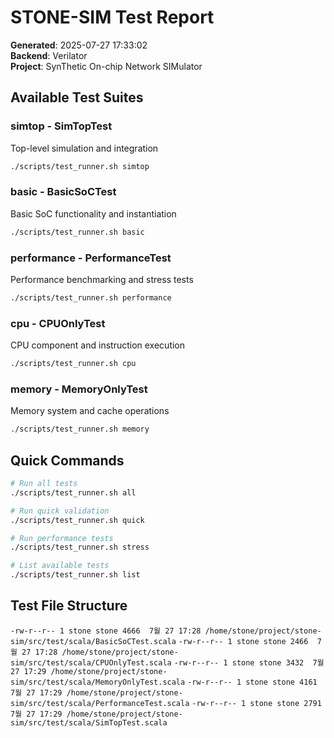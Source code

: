 # STONE-SIM Test Report

**Generated**: 2025-07-27 17:33:02  
**Backend**: Verilator  
**Project**: SynThetic On-chip Network SIMulator

## Available Test Suites

### simtop - SimTopTest
Top-level simulation and integration

```bash
./scripts/test_runner.sh simtop
```

### basic - BasicSoCTest
Basic SoC functionality and instantiation

```bash
./scripts/test_runner.sh basic
```

### performance - PerformanceTest
Performance benchmarking and stress tests

```bash
./scripts/test_runner.sh performance
```

### cpu - CPUOnlyTest
CPU component and instruction execution

```bash
./scripts/test_runner.sh cpu
```

### memory - MemoryOnlyTest
Memory system and cache operations

```bash
./scripts/test_runner.sh memory
```

## Quick Commands

```bash
# Run all tests
./scripts/test_runner.sh all

# Run quick validation
./scripts/test_runner.sh quick

# Run performance tests
./scripts/test_runner.sh stress

# List available tests
./scripts/test_runner.sh list
```

## Test File Structure

`-rw-r--r-- 1 stone stone 4666  7월 27 17:28 /home/stone/project/stone-sim/src/test/scala/BasicSoCTest.scala`
`-rw-r--r-- 1 stone stone 2466  7월 27 17:28 /home/stone/project/stone-sim/src/test/scala/CPUOnlyTest.scala`
`-rw-r--r-- 1 stone stone 3432  7월 27 17:29 /home/stone/project/stone-sim/src/test/scala/MemoryOnlyTest.scala`
`-rw-r--r-- 1 stone stone 4161  7월 27 17:29 /home/stone/project/stone-sim/src/test/scala/PerformanceTest.scala`
`-rw-r--r-- 1 stone stone 2791  7월 27 17:29 /home/stone/project/stone-sim/src/test/scala/SimTopTest.scala`
